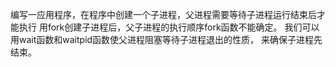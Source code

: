 编写一应用程序，在程序中创建一个子进程，父进程需要等待子进程运行结束后才能执行
用fork创建子进程后，父子进程的执行顺序fork函数不能确定。
我们可以用wait函数和waitpid函数使父进程阻塞等待子进程退出的性质，
来确保子进程先结束。
